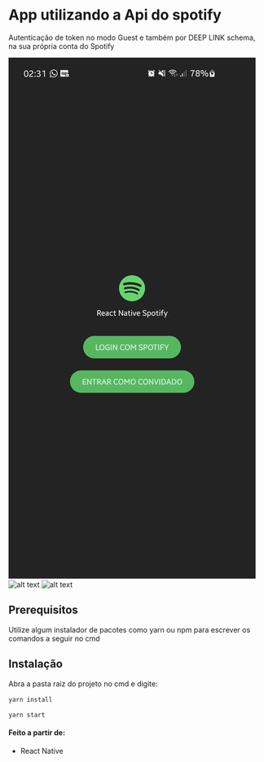 # App utilizando a Api do spotify


Autenticação de token no modo Guest e também por DEEP LINK schema, na sua própria conta do Spotify

![alt text](./prints/1.jpg)
![alt text](./src/assets/2.jpg)
![alt text](./src/assets/img/3.jpg)


## Prerequisitos


Utilize algum instalador de pacotes como yarn ou npm para escrever os comandos a seguir no cmd


## Instalação

Abra a pasta raiz do projeto no cmd e digite: 

```
yarn install
```
```
yarn start
```

#### Feito a partir de:
- React Native
